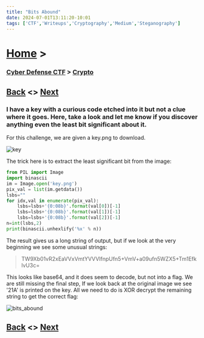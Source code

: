 ```yaml
---
title: "Bits Abound"
date: 2024-07-01T13:11:20-10:01
tags: ['CTF','Writeups','Cryptography','Medium','Steganography']
---
```



# [Home](https://jjolley91.github.io/blog/) >

###  [Cyber Defense CTF](https://jjolley91.github.io/blog/level_effect_cyber_defense_ctf_2024/) >  [Crypto](https://jjolley91.github.io/blog/level_effect_cyber_defense_ctf_2024/Crypto/)

## [Back](https://jjolley91.github.io/blog/level_effect_cyber_defense_ctf_2024/Crypto/cipher_pudding)  <> [Next](https://jjolley91.github.io/blog/level_effect_cyber_defense_ctf_2024/Crypto/rock_on)

### I have a key with a curious code etched into it but not a clue where it goes. Here, take a look and let me know if you discover anything even the least bit significant about it.

For this challenge, we are given a key.png to download.

![key](https://github.com/jjolley91/blog/tree/main/static/le_ctf_24/key.png?raw=true)

The trick here is to extract the least significant bit from the image:
```python
from PIL import Image
import binascii
im = Image.open('key.png')
pix_val = list(im.getdata())
lsbs=""
for idx,val in enumerate(pix_val):
	lsbs=lsbs+'{0:08b}'.format(val[0])[-1]  
	lsbs=lsbs+'{0:08b}'.format(val[1])[-1]
	lsbs=lsbs+'{0:08b}'.format(val[2])[-1]
n=int(lsbs,2)
print(binascii.unhexlify('%x' % n))
```
The result gives us a long string of output, but if we look at the very beginning we see some unusual strings: 
> TW9Xb01vR2xEaVVxVmtYVVVlfnpUfn5+VmV+a09ufn5WZX5+Tm1EfklvU3c=

This looks like base64, and it does seem to decode, but not into a flag. We are still missing the final step, If we look back at the original image we see '21A' is printed on the key. All we need to do is XOR decrypt the remaining string to get the correct flag:

![bits_abound](https://github.com/jjolley91/blog/tree/main/static/le_ctf_24/bits_abound.png?raw=true)


## [Back](https://jjolley91.github.io/blog/level_effect_cyber_defense_ctf_2024/Crypto/cipher_pudding)  <> [Next](https://jjolley91.github.io/blog/level_effect_cyber_defense_ctf_2024/Crypto/rock_on)